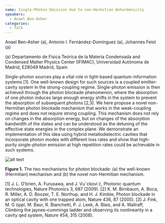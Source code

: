 ```yaml
---
name: Single-Photon Emission due to non-Hermitian Anharmonicity
speakers:
  - Anael Ben-Asher
categories:
  - Talk
---
```

Anael Ben-Asher (a), Antonio I. Fernández-Domínguez (a), Johannes Feist (a)

(a) Departamento de Física Teórica de la Materia Condensada and Condensed Matter Physics Center (IFIMAC), Universidad Autónoma de Madrid, E28049 Madrid, Spain

Single-photon sources play a vital role in light-based quantum-information systems [1]. One well-known design for such sources is a coupled emitter-cavity system in the strong-coupling regime. Single-photon emission is then achieved through the photon blockade phenomenon, where the absorption of one photon induces large enough energy shifts in the system to prevent the absorption of subsequent photons [2,3]. We here propose a novel non-Hermitian photon blockade mechanism that works in the weak-coupling regime and does not require strong coupling. This mechanism does not rely on changes in the absorption energy, but on changes of the absorption bandwidth of the states and can be understood as the detuning of the effective state energies in the complex plane. We demonstrate an implementation of this idea using hybrid metallodielectric cavities that incorporate photon modes with different loss rates and show that high-purity single-photon emission at high repetition rates could be achievable in such systems.

![alt text](../../assets/speakers_figures/anaelbenasher.png)

**Figure 1.** The two mechanisms for photon blockade: (a) the well-known (Hermitian) mechanism and (b) the novel non-Hermitian mechanism.

[1] J. L. O’brien, A. Furusawa, and J. Vuˇckovi ́c, Photonic quantum technologies, Nature Photonics 3, 687 (2009).
[2] K. M. Birnbaum, A. Boca, R. Miller, A. D. Boozer, T. E. Northup, and H. J. Kimble, Photon blockade in an optical cavity with one trapped atom, Nature 436, 87 (2005).
[3] J. Fink, M. G ̈oppl, M. Baur, R. Bianchetti, P. J. Leek, A. Blais, and A. Wallraff, Climbing the jaynes–cummings ladder and observing its nonlinearity in a cavity qed system, Nature 454, 315 (2008).
